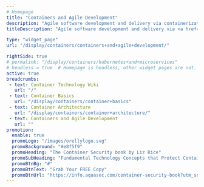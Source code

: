 ```yaml
---
# Homepage
title: "Containers and Agile Development"
description: "Agile software development and delivery via containerization are tightly related. This page includes resources about the benefits of using containers in the agile development cycle."
titleDescription: "Agile software development and delivery via <a href='/display/containers/what+is+a+container'>containerization</a> are tightly related. This page includes resources about the benefits of using containers in the agile development cycle." 

type: "widget_page"
url: "/display/containers/containers+and+agile+development/" 

rightSide: true 
# permalink: "/display/containers/kubernetes+and+microservices"
# headless = true  # Homepage is headless, other widget pages are not.
active: true
breadcrumbs:
 - text: Container Technology Wiki
   url: "/"
 - text: Container Basics
   url: "/display/containers/container+basics"
 - text: Container Architecture
   url: "/display/containers/container+architecture/"
 - text: Containers and Agile Development
   url: ""
promotion:
  enable: true
  promoLogo: "/images/orellylogo.svg"
  promoBackground: "#e8f5f9"
  promoHeading: "The Container Security book by Liz Rice"
  promoSubHeading: "Fundamental Technology Concepts that Protect Containerized Applications"
  promoBtnBg: "#"
  promoBtnText: "Grab Your FREE Copy"
  promoBtnUrl: "https://info.aquasec.com/container-security-book?utm_source=wiki"
---
```


